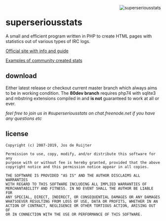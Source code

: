 <img alt="superseriousstats" align="right" src="http://sss.dutnie.nl/superseriousstats-small.png">

superseriousstats
=================
A small and efficient program written in PHP to create HTML pages with statistics out of various types of IRC logs.

[Official site with info and guide](http://sss.dutnie.nl)

[Examples of community created stats](https://www.raylu.net/irc/)

download
--------
Either latest release or checkout current master branch which always aims to be in working condition. The **80dev branch** requires php74 with sqlite3 and mbstring extensions compiled in and **is not** guaranteed to work at all or ever.

*feel free to join us in #superseriousstats on chat.freenode.net if you have any questions etc*

license
-------
```
Copyright (c) 2007-2019, Jos de Ruijter

Permission to use, copy, modify, and/or distribute this software for any
purpose with or without fee is hereby granted, provided that the above
copyright notice and this permission notice appear in all copies.

THE SOFTWARE IS PROVIDED "AS IS" AND THE AUTHOR DISCLAIMS ALL WARRANTIES
WITH REGARD TO THIS SOFTWARE INCLUDING ALL IMPLIED WARRANTIES OF
MERCHANTABILITY AND FITNESS. IN NO EVENT SHALL THE AUTHOR BE LIABLE FOR
ANY SPECIAL, DIRECT, INDIRECT, OR CONSEQUENTIAL DAMAGES OR ANY DAMAGES
WHATSOEVER RESULTING FROM LOSS OF USE, DATA OR PROFITS, WHETHER IN AN
ACTION OF CONTRACT, NEGLIGENCE OR OTHER TORTIOUS ACTION, ARISING OUT OF
OR IN CONNECTION WITH THE USE OR PERFORMANCE OF THIS SOFTWARE.
```
